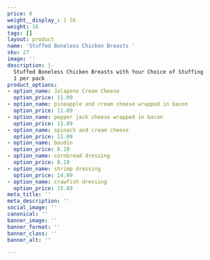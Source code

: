 ```yaml
---
price: 0
weight__display_: 1 lb
weight: 16
tags: []
layout: product
name: 'Stuffed Boneless Chicken Breasts '
sku: 27
image: ''
description: |-
  Stuffed Boneless Chicken Breasts with Your Choice of Stuffing
  1 per pack
product_options:
- option_name: Jalapeno Cream Cheese
  option_price: 11.09
- option_name: pineapple and cream cheese wrapped in bacon
  option_price: 11.09
- option_name: pepper jack cheese wrapped in bacon
  option_price: 11.09
- option_name: spinach and cream cheese
  option_price: 11.09
- option_name: boudin
  option_price: 8.19
- option_name: cornbread dressing
  option_price: 8.19
- option_name: shrimp dressing
  option_price: 14.09
- option_name: crawfish dressing
  option_price: 15.89
meta_title: ''
meta_description: ''
social_image: ''
canonical: ''
banner_image: ''
banner_format: ''
banner_class: ''
banner_alt: ''

---
```


